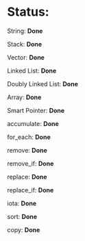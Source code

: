 # Status:

String: **Done**

Stack: **Done**

Vector: **Done**

Linked List: **Done**

Doubly Linked List: **Done**

Array: **Done**

Smart Pointer: **Done**

accumulate: **Done**

for_each: **Done**

remove: **Done**

remove_if: **Done**

replace: **Done**

replace_if: **Done**

iota: **Done**

sort: **Done**

copy: **Done**


